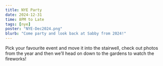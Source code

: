 ```yaml
---
title: NYE Party
date: 2024-12-31
time: 8PM to Late
tags: [nye]
poster: "NYE-Dec2024.png"
blurb: "Come party and look back at Sabby from 2024!"
---
```

Pick your favourite event and move it into the stairwell, check out photos from the year and then we’ll head on down to the gardens to watch the fireworks!